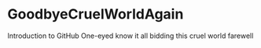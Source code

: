 # GoodbyeCruelWorldAgain
Introduction to GitHub 
One-eyed know it all bidding this cruel world farewell
